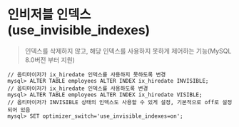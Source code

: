 # 인비저블 인덱스(use_invisible_indexes)

> 인덱스를 삭제하지 않고, 해당 인덱스를 사용하지 못하게 제어하는 기능(MySQL 8.0버전 부터 지원)

```mysql
// 옵티마이저가 ix_hiredate 인덱스를 사용하지 못하도록 변경
mysql> ALTER TABLE employees ALTER INDEX ix_hiredate INVISIBLE;
// 옵티마이저가 ix_hiredate 인덱스를 사용하도록 변경
mysql> ALTER TABLE employees ALTER INDEX ix_hiredate VISIBLE;
// 옵티마이저가 INVISIBLE 상태의 인덱스도 사용할 수 있게 설정, 기본적으로 off로 설정되어 있음
mysql> SET optimizer_switch='use_invisible_indexes=on';
```


